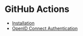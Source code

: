 # GitHub Actions

* [Installation](installation.md)
* [OpenID Connect Authentication](openid-connect-authentication.md)

